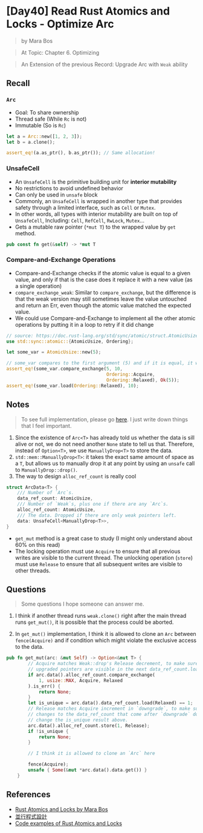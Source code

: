 # [Day40] Read Rust Atomics and Locks - Optimize Arc

> by Mara Bos

> At Topic: Chapter 6. Optimizing

> An Extension of the previous Record: Upgrade Arc with `Weak` ability

## Recall

### `Arc`

- Goal: To share ownership
- Thread safe (While `Rc` is not)
- Immutable (So is `Rc`)

```rust
let a = Arc::new([1, 2, 3]);
let b = a.clone();

assert_eq!(a.as_ptr(), b.as_ptr()); // Same allocation!
```

### UnsafeCell

- An `UnsafeCell` is the primitive building unit for **interior mutability**
- No restrictions to avoid undefined behavior
- Can only be used in `unsafe` block
- Commonly, an `UnsafeCell` is wrapped in another type that provides safety through a limited interface, such as `Cell` or `Mutex`.
- In other words, all types with interior mutability are built on top of `UnsafeCell`, Including: `Cell`, `RefCell`, `RwLock`, `Mutex`...
- Gets a mutable raw pointer (`*mut T`) to the wrapped value by `get` method.

```rust
pub const fn get(&self) -> *mut T
```

### Compare-and-Exchange Operations

- Compare-and-Exchange checks if the atomic value is equal to a given value, and only if that is the case does it replace it with a new value (as a single operation)
- `compare_exchange_weak`: Similar to `compare_exchange`, but the difference is that the weak version may still sometimes leave the value untouched and return an Err, even though the atomic value matched the expected value.
- We could use Compare-and-Exchange to implement all the other atomic operations by putting it in a loop to retry if it did change

```rust
// source: https://doc.rust-lang.org/std/sync/atomic/struct.AtomicUsize.html#examples-11
use std::sync::atomic::{AtomicUsize, Ordering};

let some_var = AtomicUsize::new(5);

// some_var compares to the first argument (5) and if it is equal, it will be replaced by the second argument (10)
assert_eq!(some_var.compare_exchange(5, 10,
                                     Ordering::Acquire,
                                     Ordering::Relaxed), Ok(5));
assert_eq!(some_var.load(Ordering::Relaxed), 10);
```

## Notes

> To see full implementation, please go [here](https://github.com/m-ou-se/rust-atomics-and-locks/blob/main/src/ch6_arc/s3_optimized.rs). I just write down things that I feel important.

1. Since the existence of `Arc<T>` has already told us whether the data is sill alive or not, we do not need another `None` state to tell us that. Therefore, instead of `Option<T>`, we use `ManuallyDrop<T>` to store the data.
2. `std::mem::ManuallyDrop<T>`: it takes the exact same amount of space as a `T`, but allows us to manually drop it at any point by using an `unsafe` call to `ManuallyDrop::drop()`.
3. The way to design `alloc_ref_count` is really cool

```rust
struct ArcData<T> {
    /// Number of `Arc`s.
    data_ref_count: AtomicUsize,
    /// Number of `Weak`s, plus one if there are any `Arc`s.
    alloc_ref_count: AtomicUsize,
    /// The data. Dropped if there are only weak pointers left.
    data: UnsafeCell<ManuallyDrop<T>>,
}
```

- `get_mut` method is a great case to study (I might only understand about 60% on this read)
- The locking operation must use `Acquire` to ensure that all previous writes are visible to the current thread. The unlocking operation (`store`) must use `Release` to ensure that all subsequent writes are visible to other threads.


## Questions

> Some questions I hope someone can answer me.

1. I think if another thread runs `weak.clone()` right after the main thread runs `get_mut()`, it is possible that the process could be aborted.

2. In `get_mut()` implementation, I think it is allowed to clone an `Arc` between `fence(Acquire)` and if condition which might violate the exclusive access to the data.

```rust
pub fn get_mut(arc: &mut Self) -> Option<&mut T> {
        // Acquire matches Weak::drop's Release decrement, to make sure any
        // upgraded pointers are visible in the next data_ref_count.load.
        if arc.data().alloc_ref_count.compare_exchange(
            1, usize::MAX, Acquire, Relaxed
        ).is_err() {
            return None;
        }
        let is_unique = arc.data().data_ref_count.load(Relaxed) == 1;
        // Release matches Acquire increment in `downgrade`, to make sure any
        // changes to the data_ref_count that come after `downgrade` don't
        // change the is_unique result above.
        arc.data().alloc_ref_count.store(1, Release);
        if !is_unique {
            return None;
        }

        // I think it is allowed to clone an `Arc` here

        fence(Acquire);
        unsafe { Some(&mut *arc.data().data.get()) }
    }
```

## References

- [Rust Atomics and Locks by Mara Bos](https://marabos.nl/atomics/)
- [並行程式設計](https://hackmd.io/@sysprog/concurrency/https%3A%2F%2Fhackmd.io%2F%40sysprog%2FS1AMIFt0D)
- [Code examples of Rust Atomics and Locks](https://github.com/m-ou-se/rust-atomics-and-locks)
